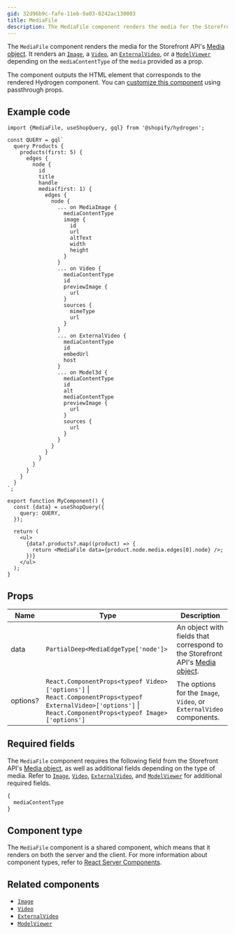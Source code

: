 ```yaml
---
gid: 32d96b9c-fafe-11eb-9a03-0242ac130003
title: MediaFile
description: The MediaFile component renders the media for the Storefront API's Media object.
---
```


The `MediaFile` component renders the media for the Storefront API's
[Media object](https://shopify.dev/api/storefront/reference/products/media). It renders an [`Image`](https://shopify.dev/api/hydrogen/components/primitive/image), a
[`Video`](https://shopify.dev/api/hydrogen/components/primitive/video), an [`ExternalVideo`](https://shopify.dev/api/hydrogen/components/primitive/externalvideo), or a [`ModelViewer`](https://shopify.dev/api/hydrogen/components/primitive/modelviewer) depending on the `mediaContentType` of the
`media` provided as a prop.

The component outputs the HTML element that corresponds to the rendered Hydrogen component. You can [customize this component](https://shopify.dev/api/hydrogen/components#customizing-hydrogen-components) using passthrough props.

## Example code

```tsx
import {MediaFile, useShopQuery, gql} from '@shopify/hydrogen';

const QUERY = gql`
  query Products {
    products(first: 5) {
      edges {
        node {
          id
          title
          handle
          media(first: 1) {
            edges {
              node {
                ... on MediaImage {
                  mediaContentType
                  image {
                    id
                    url
                    altText
                    width
                    height
                  }
                }
                ... on Video {
                  mediaContentType
                  id
                  previewImage {
                    url
                  }
                  sources {
                    mimeType
                    url
                  }
                }
                ... on ExternalVideo {
                  mediaContentType
                  id
                  embedUrl
                  host
                }
                ... on Model3d {
                  mediaContentType
                  id
                  alt
                  mediaContentType
                  previewImage {
                    url
                  }
                  sources {
                    url
                  }
                }
              }
            }
          }
        }
      }
    }
  }
`;

export function MyComponent() {
  const {data} = useShopQuery({
    query: QUERY,
  });

  return (
    <ul>
      {data?.products?.map((product) => {
        return <MediaFile data={product.node.media.edges[0].node} />;
      })}
    </ul>
  );
}
```

## Props

| Name     | Type                                                                                                                                                                                                                           | Description                                                                                                                                |
| -------- | ------------------------------------------------------------------------------------------------------------------------------------------------------------------------------------------------------------------------------ | ------------------------------------------------------------------------------------------------------------------------------------------ |
| data     | <code>PartialDeep&#60;MediaEdgeType['node']&#62;</code>                                                                                                                                                                        | An object with fields that correspond to the Storefront API's [Media object](https://shopify.dev/api/storefront/reference/products/media). |
| options? | <code>React.ComponentProps&#60;typeof Video&#62;['options']</code> &#124; <code>React.ComponentProps&#60;typeof ExternalVideo&#62;['options']</code> &#124; <code>React.ComponentProps&#60;typeof Image&#62;['options']</code> | The options for the `Image`, `Video`, or `ExternalVideo` components.                                                                       |

## Required fields

The `MediaFile` component requires the following field from the Storefront API's
[Media object](https://shopify.dev/api/storefront/reference/products/media), as well as additional fields depending on the type of media. Refer to [`Image`](https://shopify.dev/api/hydrogen/components/primitive/image),
[`Video`](https://shopify.dev/api/hydrogen/components/primitive/video), [`ExternalVideo`](https://shopify.dev/api/hydrogen/components/primitive/externalvideo), and [`ModelViewer`](https://shopify.dev/api/hydrogen/components/primitive/modelviewer) for additional required fields.

```graphql
{
  mediaContentType
}
```

## Component type

The `MediaFile` component is a shared component, which means that it renders on both the server and the client. For more information about component types, refer to [React Server Components](https://shopify.dev/custom-storefronts/hydrogen/react-server-components).

## Related components

- [`Image`](https://shopify.dev/api/hydrogen/components/primitive/image)
- [`Video`](https://shopify.dev/api/hydrogen/components/primitive/video)
- [`ExternalVideo`](https://shopify.dev/api/hydrogen/components/primitive/externalvideo)
- [`ModelViewer`](https://shopify.dev/api/hydrogen/components/primitive/modelviewer)

